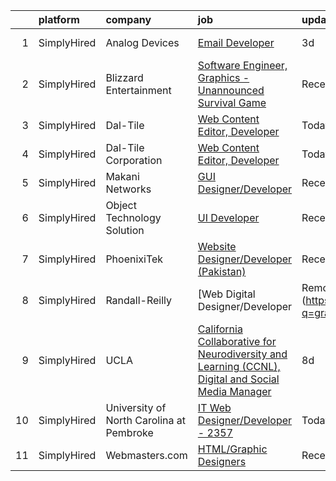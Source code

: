 

|    | platform    | company                                  | job                                                                                                                                                                                                             | update_time   | location          |
|---:|:------------|:-----------------------------------------|:----------------------------------------------------------------------------------------------------------------------------------------------------------------------------------------------------------------|:--------------|:------------------|
|  1 | SimplyHired | Analog Devices                           | [Email Developer](https://www.simplyhired.com/job/_V45MeICu0dPlkqNmTMqxIqDmpHUZ1p7r8k-DI_u8mitHM4GuUf5lA?q=graphic+developer)                                                                                   | 3d            | Wilmington, MA    |
|  2 | SimplyHired | Blizzard Entertainment                   | [Software Engineer, Graphics - Unannounced Survival Game](https://www.simplyhired.com/job/NUK4mbBCRI5wIENh-DNnNuS2SQlef6skaQhhcWJ6Ry3dJh5-F1ZZSA?q=graphic+developer)                                           | Recently      | Irvine, CA        |
|  3 | SimplyHired | Dal-Tile                                 | [Web Content Editor, Developer](https://www.simplyhired.com/job/v_RUiCPfw4Vo4MiVMPlFW9xSBTpnE6XAFlsvvjromtI1qecoUT9QfA?q=graphic+developer)                                                                     | Today         | Dallas, TX        |
|  4 | SimplyHired | Dal-Tile Corporation                     | [Web Content Editor, Developer](https://www.simplyhired.com/job/O_UmT0VQzFQl_yQ-KtZdo5BSxOaGRD3tUQkAai65PxxGK7CrLsVApw?q=graphic+developer)                                                                     | Today         | Dallas, TX        |
|  5 | SimplyHired | Makani Networks                          | [GUI Designer/Developer](https://www.simplyhired.com/job/vqCwz-7L1WiyQ3Q99E-Qq9M4YBsfkUyBVLQJ_Zdxo65ltF5kn2xkkQ?q=graphic+developer)                                                                            | Recently      | San Francisco, CA |
|  6 | SimplyHired | Object Technology Solution               | [UI Developer](https://www.simplyhired.com/job/6P8IVIvvjumRPZQySlkyamH00E0aYHiSgI8T4vX76iufIX6T0JbWdQ?q=graphic+developer)                                                                                      | Recently      | Remote            |
|  7 | SimplyHired | PhoenixiTek                              | [Website Designer/Developer (Pakistan)](https://www.simplyhired.com/job/JSZbj4EbKapcq_oJjAK1bu-Qnsvm465bfzb3hvXwaSzHetFJPLoPLw?q=graphic+developer)                                                             | Recently      | Independence, KS  |
|  8 | SimplyHired | Randall-Reilly                           | [Web Digital Designer/Developer | Remote](https://www.simplyhired.com/job/CMyU85HQvbFvJaT87MWOoKkC1WUALMzw2P8n7wR4qtnoZ8E7ua1Uaw?q=graphic+developer)                                                           | 11d           | Tuscaloosa, AL    |
|  9 | SimplyHired | UCLA                                     | [California Collaborative for Neurodiversity and Learning (CCNL), Digital and Social Media Manager](https://www.simplyhired.com/job/c-pQ0uort8dolPA2JYZVfr8KvHF6knstOcEauEAk0emz9zP5sxTlrA?q=graphic+developer) | 8d            | Los Angeles, CA   |
| 10 | SimplyHired | University of North Carolina at Pembroke | [IT Web Designer/Developer - 2357](https://www.simplyhired.com/job/9s9QoDupVb3F2q-hLWrq20HsPHkWh8xfZams2vHL-_rMru0ChPNYsQ?q=graphic+developer)                                                                  | Today         | Pembroke, NC      |
| 11 | SimplyHired | Webmasters.com                           | [HTML/Graphic Designers](https://www.simplyhired.com/job/1S2ki1F2e97xk1bn0P3q05lu3BQ0Tpk7KwB7Zii_z8pQmxmAAOWD5g?q=graphic+developer)                                                                            | Recently      | Tampa, FL         |
